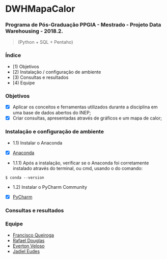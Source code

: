 # DWHMapaCalor

### Programa de Pós-Graduação PPGIA - Mestrado - Projeto Data Warehousing - 2018.2.
> (Python + SQL + Pentaho)

### Índice
* [1) Objetivos
* [2) Instalação / configuração de ambiente
* [3) Consultas e resultados
* [4) Equipe

### Objetivos

- [X] Aplicar os conceitos e ferramentas utilizados durante a disciplina em uma base de dados abertos do INEP;
- [X] Criar consultas, apresentadas através de gráficos e um mapa de calor;

### Instalação e configuração de ambiente

* 1.1) Instalar o Anaconda
- [x] [Anaconda](https://www.anaconda.com/download/)
* 1.1.1) Após a instalação, verificar se o Anaconda foi corretamente instalado através do terminal, ou cmd, usando o do comando:

```
$ conda --version
```
* 1.2) Instalar o PyCharm Community
- [x] [PyCharm](https://www.jetbrains.com/pycharm/download)

### Consultas e resultados



### Equipe
- [Francisco Queiroga](https://github.com/chicoqueiroga)<br>
- [Rafael Douglas](https://github.com/rafaeldougllas)<br>
- [Everton Veloso](https://github.com/everton-nv)<br>
- [Jadiel Eudes](https://github.com/Eudess)<br>
